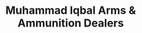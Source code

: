 ---
title: "Muhammad Iqbal Arms & Ammunition Dealers"
url: /karachi/muhammad-iqbal-arms-and-ammunition-dealers/
shop: weapons
---